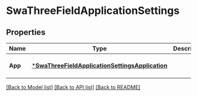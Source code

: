 # SwaThreeFieldApplicationSettings

## Properties
Name | Type | Description | Notes
------------ | ------------- | ------------- | -------------
**App** | [***SwaThreeFieldApplicationSettingsApplication**](SwaThreeFieldApplicationSettingsApplication.md) |  | [optional] [default to null]

[[Back to Model list]](../README.md#documentation-for-models) [[Back to API list]](../README.md#documentation-for-api-endpoints) [[Back to README]](../README.md)

